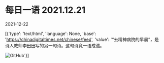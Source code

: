 # 每日一语 2021.12.21

2021-12-22

[{'type': 'text/html', 'language': None, 'base': 'https://chinadigitaltimes.net/chinese/feed', 'value': '“去精神病院的早晨”，是诗人教师李田田写的另一句诗。这句诗竟一语成谶。

![GitHub](https://chinadigitaltimes.net/chinese/files/2021/12/image-1640159074415.png)'}]